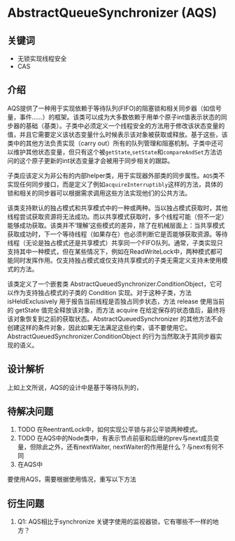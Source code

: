 # AbstractQueueSynchronizer (AQS)

## 关键词

- 无锁实现线程安全
- CAS

## 介绍

AQS提供了一种用于实现依赖于等待队列(FIFO)的阻塞锁和相关同步器（如信号量，事件......）的框架。该类可以成为大多数依赖于用单个原子int值表示状态的同步器的基础（基类）。子类中必须定义一个线程安全的方法用于修改该状态变量的值，并且它需要定义该状态变量什么时候表示该对象被获取或释放。基于这些，该类中的其他方法负责实现（carry out）所有的队列管理和阻塞机制。子类中还可以维护其他状态变量，但只有这个被`getState`,`setState`和`compareAndSet`方法访问的这个原子更新的int状态变量才会被用于同步相关的跟踪。

子类应该定义为非公有的内部helper类，用于实现器外部类的同步属性。`AQS`类不实现任何同步接口，而是定义了例如`acquireInterruptibly`这样的方法，具体的锁和相关的同步器可以根据需求调用这些方法实现他们的公共方法。

该类支持默认的独占模式和共享模式中的一种或两种。当以独占模式获取时，其他线程尝试获取资源将无法成功。而以共享模式获取时，多个线程可能（但不一定）能够成功获取。该类并不‘理解’这些模式的差异，除了在机械层面上：当共享模式获取成功时，下一个等待线程（如果存在）也必须判断它是否能够获取资源。等待线程（无论是独占模式还是共享模式）共享同一个FIFO队列。通常，子类实现只支持其中一种模式，但在某些情况下，例如在ReadWriteLock中，两种模式都可能同时发挥作用。仅支持独占模式或仅支持共享模式的子类无需定义支持未使用模式的方法。

该类定义了一个嵌套类 AbstractQueuedSynchronizer.ConditionObject，它可以作为支持独占模式的子类的 Condition 实现。对于这种子类，方法 isHeldExclusively 用于报告当前线程是否独占同步状态，方法 release 使用当前的 getState 值完全释放该对象，而方法 acquire 在给定保存的状态值后，最终将该对象恢复到之前的获取状态。AbstractQueuedSynchronizer 的其他方法不会创建这样的条件对象，因此如果无法满足这些约束，请不要使用它。AbstractQueuedSynchronizer.ConditionObject 的行为当然取决于其同步器实现的语义。

## 设计解析

上如上文所说，AQS的设计中是基于等待队列的，

## 待解决问题

1. TODO 在ReentrantLock中，如何实现公平锁与非公平锁两种模式。
2. TODO 在AQS中的Node类中，有表示节点前驱和后继的prev与next成员变量，但除此之外，还有nextWaiter, nextWaiter的作用是什么？与next有何不同
3. 在AQS中

要使用AQS，需要根据使用情况，重写以下方法

## 衍生问题

1. Q1: AQS相比于synchronize 关键字使用的监视器锁，它有哪些不一样的地方？
